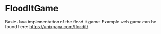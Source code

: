 # FloodItGame
Basic Java implementation of the flood it game.
Example web game can be found here: https://unixpapa.com/floodit/
